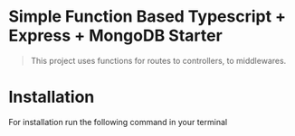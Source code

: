 # Simple Function Based Typescript + Express + MongoDB Starter

> This project uses functions for routes to controllers, to middlewares.

# Installation

For installation run the following command in your terminal
